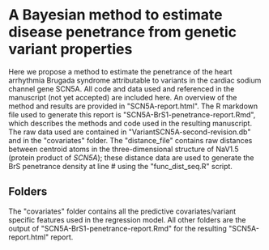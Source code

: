# A Bayesian method to estimate disease penetrance from genetic variant properties
Here we propose a method to estimate the penetrance of the heart arrhythmia Brugada syndrome attributable to variants in the cardiac sodium channel gene SCN5A. All code and data used and referenced in the manuscript (not yet accepted) are included here. An overview of the method and results are provided in "SCN5A-report.html". The R markdown file used to generate this report is "SCN5A-BrS1-penetrance-report.Rmd", which describes the methods and code used in the resulting manuscript. The raw data used are contained in "VariantSCN5A-second-revision.db" and in the "covariates" folder. The "distance_file" contains raw distances between centroid atoms in the three-dimensional structure of NaV1.5 (protein product of *SCN5A*); these distance data are used to generate the BrS penetrance density at line # using the "func_dist_seq.R" script.  

## Folders
The "covariates" folder contains all the predictive covariates/variant specific features used in the regression model. All other folders are the output of "SCN5A-BrS1-penetrance-report.Rmd" for the resulting "SCN5A-report.html" report.
